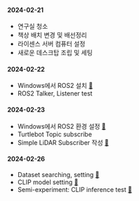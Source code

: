 
#### 2024-02-21
- 연구실 청소
- 책상 배치 변경 및 배선정리
- 라이센스 서버 컴퓨터 설정
- 새로운 데스크탑 조립 및 세팅

#### 2024-02-22
- Windows에서 ROS2 설치 [🔗](/log/240222.md)
- ROS2 Talker, Listener test

#### 2024-02-23
- Windows에서 ROS2 환경 설정 [🔗](log/240223.md)
- Turtlebot Topic subscribe
- Simple LiDAR Subscriber 작성 [🔗](log/240223_1.md)

#### 2024-02-26
- Dataset searching, setting [🔗](log/240226.md)
- CLIP model setting [🔗](log/240226.md)
- Semi-experiment: CLIP inference test [🔗](log/240226.md)

####